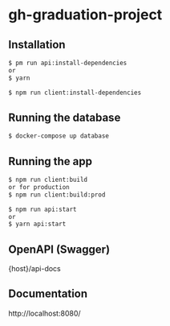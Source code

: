 # gh-graduation-project

## Installation

```bash
$ pm run api:install-dependencies
or
$ yarn

$ npm run client:install-dependencies
```

## Running the database

```bash
$ docker-compose up database
```

## Running the app

```bash
$ npm run client:build
or for production
$ npm run client:build:prod

$ npm run api:start
or
$ yarn api:start

```

## OpenAPI (Swagger)

{host}/api-docs

## Documentation

http://localhost:8080/